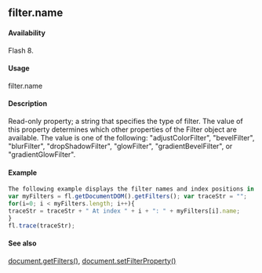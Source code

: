 ## filter.name

#### Availability

Flash 8.

#### Usage

filter.name

#### Description

Read-only property; a string that specifies the type of filter. The value of this property determines which other properties of the Filter object are available. The value is one of the following: "adjustColorFilter", "bevelFilter", "blurFilter", "dropShadowFilter", "glowFilter", "gradientBevelFilter", or "gradientGlowFilter".

#### Example

```javascript
The following example displays the filter names and index positions in the Output panel:
var myFilters = fl.getDocumentDOM().getFilters(); var traceStr = "";
for(i=0; i < myFilters.length; i++){
traceStr = traceStr + " At index " + i + ": " + myFilters[i].name;
}
fl.trace(traceStr);

```
#### See also

[document.getFilters()](../Document_object/docume79.md), [document.setFilterProperty()](../Document_object/docum520.md)
